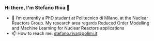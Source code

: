 ### Hi there, I'm Stefano Riva 👋

- 🔭 I’m currently a PhD student at Politecnico di Milano, at the Nuclear Reactors Group. My research area regards Reduced Order Modelling and Machine Learning for Nuclear Reactors applications
- 📫 How to reach me: stefano.riva@polimi.it
